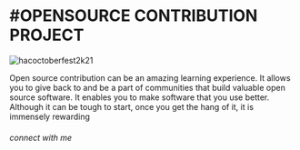 <link rel="stylesheet" href="https://cdnjs.cloudflare.com/ajax/libs/font-awesome/4.7.0/css/font-awesome.min.css">
<h1>#OPENSOURCE CONTRIBUTION PROJECT</h1>


<img src="https://hacktoberfest.digitalocean.com/_nuxt/img/logo-hacktoberfest-full.f42e3b1.svg" alt="hacoctoberfest2k21">

<p>Open source contribution can be an amazing learning experience. It allows you to give back to and be a part of communities that build valuable open source software. It enables you to make software that you use better. Although it can be tough to start, once you get the hang of it, it is immensely rewarding</p>

<h6>connect with me<a href="https://www.linkedin.com/in/om-gupta-291111198/"><i class="fa fa-linkedin" style="font-size:48px;color:red"></i></a></h6>
